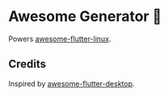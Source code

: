 # Awesome Generator 💙

Powers [awesome-flutter-linux](https://github.com/jpnurmi/awesome-flutter-linux).

## Credits

Inspired by [awesome-flutter-desktop](https://github.com/leanflutter/awesome-flutter-desktop).
